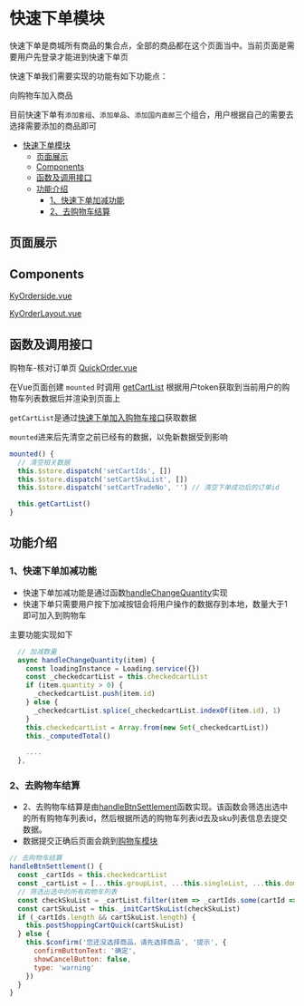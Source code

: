 # 快速下单模块

快速下单是商城所有商品的集合点，全部的商品都在这个页面当中。当前页面是需要用户先登录才能进到快速下单页

快速下单我们需要实现的功能有如下功能点：

向购物车加入商品

目前快速下单有`添加套组`、`添加单品`、`添加国内直邮`三个组合，用户根据自己的需要去选择需要添加的商品即可

<!-- TOC -->

- [快速下单模块](#快速下单模块)
  - [页面展示](#页面展示)
  - [Components](#components)
  - [函数及调用接口](#函数及调用接口)
  - [功能介绍](#功能介绍)
    - [1、快速下单加减功能](#1快速下单加减功能)
    - [2、去购物车结算](#2去购物车结算)

<!-- /TOC -->

## 页面展示


## Components
[KyOrderside.vue](https://gitlab.kyani.cn/kyani-inc/kyani-shop-pc/blob/master/src/components/business/KyOrderside/index.vue)

[KyOrderLayout.vue](https://gitlab.kyani.cn/kyani-inc/kyani-shop-pc/blob/master/src/components/business/KyOrderLayout/index.vue)

## 函数及调用接口

购物车-核对订单页
[QuickOrder.vue](https://gitlab.kyani.cn/kyani-inc/kyani-shop-pc/blob/master/src/views/cart/QuickOrder.vue)

在Vue页面创建 `mounted` 时调用 [getCartList](https://gitlab.kyani.cn/kyani-inc/kyani-shop-pc/blob/master/src/views/cart/QuickOrder.vue#L187) 根据用户token获取到当前用户的购物车列表数据后并渲染到页面上

`getCartList`是通过[快速下单加入购物车接口](https://gitlab.kyani.cn/kyani-inc/kyani-shop-pc/blob/master/src/api/urls.js#L24)获取数据

`mounted`进来后先清空之前已经有的数据，以免新数据受到影响
```js
mounted() {
  // 清空相关数据
  this.$store.dispatch('setCartIds', [])
  this.$store.dispatch('setCartSkuList', [])
  this.$store.dispatch('setCartTradeNo', '') // 清空下单成功后的订单id

  this.getCartList()
}
```
## 功能介绍

### 1、快速下单加减功能
 
- 快速下单加减功能是通过函数[handleChangeQuantity](https://gitlab.kyani.cn/kyani-inc/kyani-shop-pc/blob/master/src/views/cart/QuickOrder.vue#L203)实现
- 快速下单只需要用户按下加减按钮会将用户操作的数据存到本地，数量大于1即可加入到购物车

主要功能实现如下
```js
  // 加减数量
  async handleChangeQuantity(item) {
    const loadingInstance = Loading.service({})
    const _checkedcartList = this.checkedcartList
    if (item.quantity > 0) {
      _checkedcartList.push(item.id)
    } else {
      _checkedcartList.splice(_checkedcartList.indexOf(item.id), 1)
    }
    this.checkedcartList = Array.from(new Set(_checkedcartList))
    this._computedTotal()

    ....
  },
```

### 2、去购物车结算
- 2、去购物车结算是由[handleBtnSettlement](https://gitlab.kyani.cn/kyani-inc/kyani-shop-pc/blob/master/src/views/cart/QuickOrder.vue#L221)函数实现。该函数会筛选出选中的所有购物车列表id，然后根据所选的购物车列表id去及sku列表信息去提交数据。
- 数据提交正确后页面会跳到[购物车模块](./card.md)

```js
// 去购物车结算
handleBtnSettlement() {
  const _cartIds = this.checkedcartList
  const _cartList = [...this.groupList, ...this.singleList, ...this.domesticList]
  // 筛选出选中的所有购物车列表
  const checkSkuList = _cartList.filter(item => _cartIds.some(cartId => cartId === item.id))
  const cartSkuList = this._initCartSkuList(checkSkuList)
  if (_cartIds.length && cartSkuList.length) {
    this.postShoppingCartQuick(cartSkuList)
  } else {
    this.$confirm('您还没选择商品，请先选择商品', '提示', {
      confirmButtonText: '确定',
      showCancelButton: false,
      type: 'warning'
    })
  }
}
```


